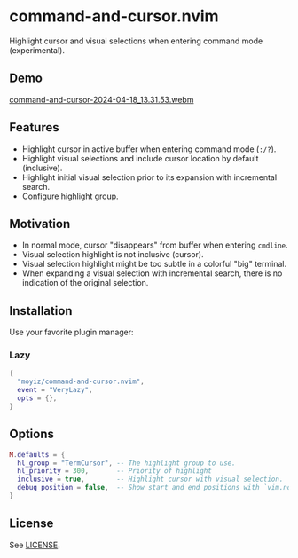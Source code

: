 # command-and-cursor.nvim

Highlight cursor and visual selections when entering command mode (experimental).

## Demo
[command-and-cursor-2024-04-18_13.31.53.webm](https://github.com/moyiz/command-and-cursor.nvim/assets/8603313/93029919-696f-4c44-86f7-39126a7fa81c)

## Features
- Highlight cursor in active buffer when entering command mode (`:/?`).
- Highlight visual selections and include cursor location by default
  (inclusive).
- Highlight initial visual selection prior to its expansion with incremental
  search.
- Configure highlight group.

## Motivation
- In normal mode, cursor "disappears" from buffer when entering `cmdline`.
- Visual selection highlight is not inclusive (cursor).
- Visual selection highlight might be too subtle in a colorful "big" terminal.
- When expanding a visual selection with incremental search, there is no
  indication of the original selection.

## Installation
Use your favorite plugin manager:
### Lazy

```lua
{
  "moyiz/command-and-cursor.nvim",
  event = "VeryLazy",
  opts = {},
}
```

## Options
```lua
M.defaults = {
  hl_group = "TermCursor", -- The highlight group to use.
  hl_priority = 300,       -- Priority of highlight
  inclusive = true,        -- Highlight cursor with visual selection.
  debug_position = false,  -- Show start and end positions with `vim.notify`.
}
````

## License

See [LICENSE](./LICENSE).
